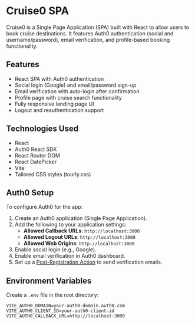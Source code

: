 # Cruise0 SPA

Cruise0 is a Single Page Application (SPA) built with React to allow users to book cruise destinations. It features Auth0 authentication (social and username/password), email verification, and profile-based booking functionality.

## Features

- React SPA with Auth0 authentication
- Social login (Google) and email/password sign-up
- Email verification with auto-login after confirmation
- Profile page with cruise search functionality
- Fully responsive landing page UI
- Logout and reauthentication support

## Technologies Used

- React
- Auth0 React SDK
- React Router DOM
- React DatePicker
- Vite
- Tailored CSS styles (tourly.css)

## Auth0 Setup

To configure Auth0 for the app:

1. Create an Auth0 application (Single Page Application).
2. Add the following to your application settings:
   - **Allowed Callback URLs**: `http://localhost:3000`
   - **Allowed Logout URLs**: `http://localhost:3000`
   - **Allowed Web Origins**: `http://localhost:3000`
3. Enable social login (e.g., Google).
4. Enable email verification in Auth0 dashboard.
5. Set up a [Post-Registration Action](https://auth0.com/docs/customize/actions/flows-and-triggers/post-user-registration-flow) to send verification emails.

## Environment Variables

Create a `.env` file in the root directory:

```env
VITE_AUTH0_DOMAIN=your-auth0-domain.auth0.com
VITE_AUTH0_CLIENT_ID=your-auth0-client-id
VITE_AUTH0_CALLBACK_URL=http://localhost:3000